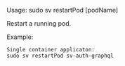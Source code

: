 Usage: sudo sv restartPod [podName]

Restart a running pod.

Example:
```
Single container applicaton:
sudo sv restartPod sv-auth-graphql
```